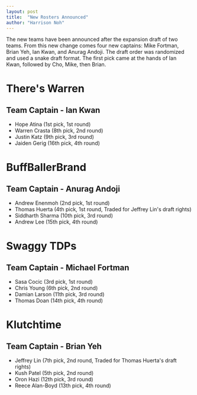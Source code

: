 ```yaml
---
layout: post
title:  "New Rosters Announced"
author: "Harrison Noh"
---
```


The new teams have been announced after the expansion draft of two teams. From this new change comes four new captains: Mike Fortman, Brian Yeh, Ian Kwan, and Anurag Andoji. The draft order was randomized and used a snake draft format. The first pick came at the hands of Ian Kwan, followed by Cho, Mike, then Brian.

# There's Warren
## Team Captain - Ian Kwan
* Hope Atina  (1st pick, 1st round)
* Warren Crasta (8th pick, 2nd round)
* Justin Katz (9th pick, 3rd round)
* Jaiden Gerig (16th pick, 4th round)

# BuffBallerBrand
## Team Captain - Anurag Andoji
* Andrew Enenmoh (2nd pick, 1st round)
* Thomas Huerta (4th pick, 1st round, Traded for Jeffrey Lin's draft rights)
* Siddharth Sharma (10th pick, 3rd round)
* Andrew Lee (15th pick, 4th round)

# Swaggy TDPs
## Team Captain - Michael Fortman
* Sasa Cocic (3rd pick, 1st round)
* Chris Young (6th pick, 2nd round)
* Damian Larson (11th pick, 3rd round)
* Thomas Doan (14th pick, 4th round)

# Klutchtime
## Team Captain - Brian Yeh
* Jeffrey Lin (7th pick, 2nd round, Traded for Thomas Huerta's draft rights)
* Kush Patel (5th pick, 2nd round)
* Oron Hazi (12th pick, 3rd round)
* Reece Alan-Boyd (13th pick, 4th round)
